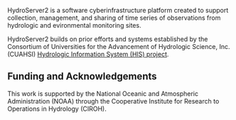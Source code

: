 HydroServer2 is a software cyberinfrastructure platform created to support collection, management, and sharing of time series of observations from hydrologic and evironmental monitoring sites. 

HydroServer2 builds on prior efforts and systems established by the Consortium of Universities for the Advancement of Hydrologic Science, Inc. (CUAHSI) [Hydrologic Information System (HIS) project](http://his.cuahsi.org). 

## Funding and Acknowledgements

This work is supported by the National Oceanic and Atmospheric Administration (NOAA) through the Cooperative Institute for Research to Operations in Hydrology (CIROH).
